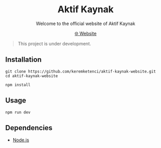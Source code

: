 <h1 align="center">Aktif Kaynak</h1>
<p align="center">Welcome to the official website of Aktif Kaynak</p>

<p align="center">
  <a href="https://www.aktifkaynak.com" title="Visit Aktif Kaynak">🌐 Website</a>
</p>

> This project is under development.

## Installation

```
git clone https://github.com/keremketenci/aktif-kaynak-website.git
cd aktif-kaynak-website

npm install
```

## Usage

```
npm run dev
```

## Dependencies

- [Node.js](https://nodejs.org/en/download/package-manager)
